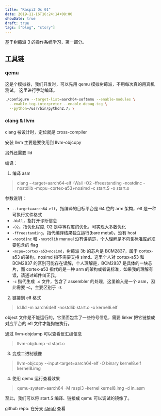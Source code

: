 ```yaml
---
title: "Raspi3 Os 01"
date: 2019-11-16T16:24:14+08:00
showDate: true
draft: true
tags: ["blog", "story"]
---
```


基于树莓派 3 的操作系统学习，第一部分。

## 工具链

### qemu

这是个模拟器，我们开发时，可以先用 qemu 模拟树莓派，不用每次真的用真机测试。
这里进行手动编译。

```sh
./configure --target-list=aarch64-softmmu --enable-modules \
  --enable-tcg-interpreter --enable-debug-tcg \
  --python=/usr/bin/python2.7; \
```

### clang & llvm

clang 被设计时，定位就是 cross-compiler

安装 llvm 主要是要使用到 llvm-objcopy

另外还需要 lld

编译：

1. 编译 asm

> clang --target=aarch64-elf -Wall -O2 -ffreestanding -nostdinc -nostdlib -mcpu=cortex-a53+nosimd -c start.S -o start.o

参数说明：

- `--target=aarch64-elf`，指编译的目标平台是 64 位的 arm 架构，elf 是一种可执行文件格式
- `-Wall`，指打开诊断信息
- `-O2`，指优化程度, O2 是中等程度的优化，可实现大多数优化
- `-ffreestanding`，指代编译结果独立运行(bare metal)，没有 host
- `-nostdinc` 和 `-nostdlib` manual 没有讲清楚，个人理解是不包含标准库必须要包含的 flag
- `-mcpu=cortex-a53+nosimd`，树莓派 3b 的芯片是 BCM2837，属于 cortex-a53 的架构，nosimd 指不需要支持 simd。这里个人对 cortex-a53 和 BCM2837 的区别可能存在误解，个人理解是，BCM2837 是具体的一块芯片，而 cortex-a53 指代的是一种 arm 的架构或者说标准，如果我的理解有误，请通过邮件纠正我。
- `-c` 指代生成 `.o` 文件，包含了 assembler 的处理，这里输入是一个 asm，因此需要 -c，主要区别于 `-S`

2. 链接到 elf 格式

> ld.lld -m aarch64elf -nostdlib start.o -o kernel8.elf

object 文件是不能运行的，它里面包含了一些符号信息，需要 linker 把它链接成对应平台的 efl 文件才能狗被执行。

通过 llvm-objdump 可以查看反汇编信息

> llvm-objdump -d start.o

3. 变成二进制镜像

> llvm-objcopy --input-target=aarch64-elf -O binary kernel8.elf kernel8.img

4. 使用 qemu 运行查看效果

> qemu-system-aarch64 -M raspi3 -kernel kernel8.img -d in_asm

至此，我们可以将 start.S 编译、链接成 qemu 可以调试的镜像了。

github repo: 在分支 [step0](https://github.com/chux0519/raspi-os/tree/step0) 查看

